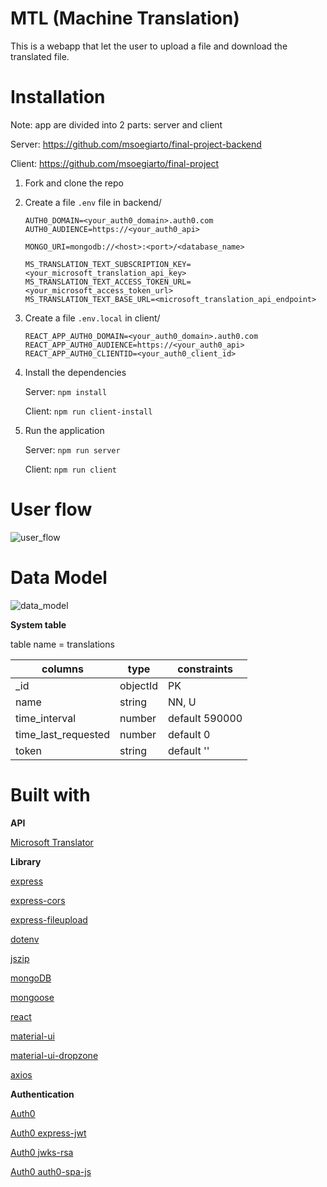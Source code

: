# MTL (Machine Translation)

This is a webapp that let the user to upload a file and download the translated file.

# Installation

Note: app are divided into 2 parts: server and client

Server: https://github.com/msoegiarto/final-project-backend

Client: https://github.com/msoegiarto/final-project

1.  Fork and clone the repo

2.  Create a file `.env` file in backend/

    ```
    AUTH0_DOMAIN=<your_auth0_domain>.auth0.com
    AUTH0_AUDIENCE=https://<your_auth0_api>

    MONGO_URI=mongodb://<host>:<port>/<database_name>

    MS_TRANSLATION_TEXT_SUBSCRIPTION_KEY=<your_microsoft_translation_api_key>
    MS_TRANSLATION_TEXT_ACCESS_TOKEN_URL=<your_microsoft_access_token_url>
    MS_TRANSLATION_TEXT_BASE_URL=<microsoft_translation_api_endpoint>
    ```

3. Create a file `.env.local` in client/

    ```
    REACT_APP_AUTH0_DOMAIN=<your_auth0_domain>.auth0.com
    REACT_APP_AUTH0_AUDIENCE=https://<your_auth0_api>
    REACT_APP_AUTH0_CLIENTID=<your_auth0_client_id>
    ```

4.  Install the dependencies

    Server: `npm install`
    
    Client: `npm run client-install`

5.  Run the application

    Server: `npm run server`

    Client: `npm run client`

# User flow

![user_flow](./images/UserFlow.png)

# Data Model

![data_model](./images/ERD.png)

__System table__

table name = translations

| columns               | type     | constraints    | 
| --------------------- | -------- | -------------- | 
| _id                   | objectId | PK             | 
| name                  |   string | NN, U          | 
| time_interval         |   number | default 590000 | 
| time_last_requested   |   number | default 0      | 
| token                 |   string | default ''     | 

# Built with

__API__

[Microsoft Translator](https://www.microsoft.com/en-us/translator/)

__Library__

[express](https://expressjs.com/)

[express-cors](https://github.com/expressjs/cors)

[express-fileupload](https://github.com/richardgirges/express-fileupload)

[dotenv](https://github.com/motdotla/dotenv)

[jszip](https://stuk.github.io/jszip/)

[mongoDB](https://www.mongodb.com/)

[mongoose](https://mongoosejs.com/)

[react](https://reactjs.org/)

[material-ui](https://material-ui.com/)

[material-ui-dropzone](https://github.com/Yuvaleros/material-ui-dropzone)

[axios](https://github.com/axios/axios)

__Authentication__

[Auth0](https://auth0.com/)

[Auth0 express-jwt](https://github.com/auth0/express-jwt)

[Auth0 jwks-rsa](https://github.com/auth0/node-jwks-rsa)

[Auth0 auth0-spa-js](https://github.com/auth0/auth0-spa-js)

